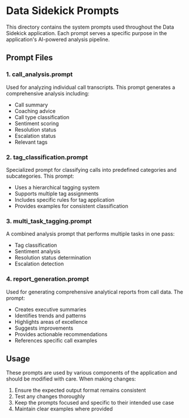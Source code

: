 # Data Sidekick Prompts

This directory contains the system prompts used throughout the Data Sidekick application. Each prompt serves a specific purpose in the application's AI-powered analysis pipeline.

## Prompt Files

### 1. call_analysis.prompt

Used for analyzing individual call transcripts. This prompt generates a comprehensive analysis including:

-   Call summary
-   Coaching advice
-   Call type classification
-   Sentiment scoring
-   Resolution status
-   Escalation status
-   Relevant tags

### 2. tag_classification.prompt

Specialized prompt for classifying calls into predefined categories and subcategories. This prompt:

-   Uses a hierarchical tagging system
-   Supports multiple tag assignments
-   Includes specific rules for tag application
-   Provides examples for consistent classification

### 3. multi_task_tagging.prompt

A combined analysis prompt that performs multiple tasks in one pass:

-   Tag classification
-   Sentiment analysis
-   Resolution status determination
-   Escalation detection

### 4. report_generation.prompt

Used for generating comprehensive analytical reports from call data. The prompt:

-   Creates executive summaries
-   Identifies trends and patterns
-   Highlights areas of excellence
-   Suggests improvements
-   Provides actionable recommendations
-   References specific call examples

## Usage

These prompts are used by various components of the application and should be modified with care. When making changes:

1. Ensure the expected output format remains consistent
2. Test any changes thoroughly
3. Keep the prompts focused and specific to their intended use case
4. Maintain clear examples where provided
